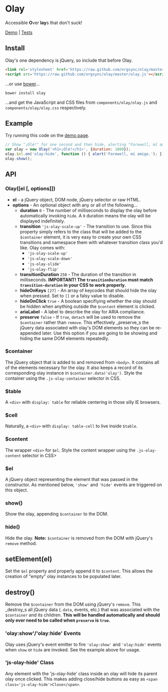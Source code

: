 # Olay

Accessible **O**ver **lay**s that don't suck!

[Demo](http://orgsync.github.com/olay) | [Tests](http://orgsync.github.com/olay/test)

## Install

Olay's one dependency is jQuery, so include that before Olay.

```html
<link rel='stylesheet' href='https://raw.github.com/orgsync/olay/master/olay.css'>
<script src='https://raw.github.com/orgsync/olay/master/olay.js'></script>
```

...or use [bower](https://github.com/twitter/bower)...

```
bower install olay
```

...and get the JavaScript and CSS files from `components/olay/olay.js` and
`components/olay/olay.css` respectively.

## Example

Try running this code on the [demo page](http://orgsync.github.com/olay).

```js
// Show "¡Olé!" for one second and then hide, alerting "Farewell, mí amigo.".
var olay = new Olay('<h1>¡Olé!</h1>', {duration: 1000});
olay.$el.on('olay:hide', function () { alert('Farewell, mí amigo.'); });
olay.show();
```

## API

### Olay([el [, options]])

- **el** - a jQuery object, DOM node, jQuery selector or raw HTML.
- **options** - An optional object with any or all of the following...
  - **duration** `0` - The number of milliseconds to display the olay before
    automatically invoking `hide`. A `0` duration means the olay will be
    displayed indefinitely.
  - **transition** `'js-olay-scale-up'` - The transition to use. Since
    this property simply refers to the class that will be added to the `
    $container` element, it is very easy to create your own CSS transitions and
    namespace them with whatever transition class you'd like. Olay comes with:
      - `'js-olay-scale-up'`
      - `'js-olay-scale-down'`
      - `'js-olay-slide'`
      - `'js-olay-flip'`
  - **transitionDuration** `250` - The duration of the transition in
    milliseconds. **IMPORTANT! The `transitionDuration` must match
    `transition-duration` in your CSS to work properly.**
  - **hideOnKeys** `[27]` - An array of keycodes that should hide the olay
    when pressed. Set to `[]` or a falsy value to disable.
  - **hideOnClick** `true` - A boolean specifiying whether the olay should be
    hidden when anything outside the `$content` element is clicked.
  - **ariaLabel** - A label to describe the olay for ARIA compliance.
  - **preserve** `false` - If `true`, `detach` will be used to remove the `
    $container` rather than `remove`. This effectively _preserve_s the jQuery
    data associated with olay's DOM elements so they can be re-appended later.
    Use this option if you are going to be showing and hiding the same DOM
    elements repeatedly.

### $container

The jQuery object that is added to and removed from `<body>`. It contains all of
the elements necessary for the olay. It also keeps a record of its corresponding
olay instance in `$container.data('olay')`. Style the container using the
`.js-olay-container` selector in CSS.

### $table

A `<div>` with `display: table` for reliable centering in those silly IE
browsers.

### $cell

Naturally, a `<div>` with `display: table-cell` to live inside `$table`.

### $content

The wrapper `<div>` for `$el`. Style the content wrapper using the `.js-olay-
content` selector in CSS>

### $el

A jQuery object representing the element that was passed in the constructor. As
mentioned below, `'show'` and `'hide'` events are triggered on this object.

### show()

Show the olay, appending `$container` to the DOM.

### hide()

Hide the olay. **Note:** `$container` is removed from the DOM with jQuery's
`remove` method.

## setElement(el)

Set the `$el` property and properly append it to `$content`. This allows the
creation of "empty" olay instances to be populated later.

## destroy()

Remove the `$container` from the DOM using jQuery's `remove`. This _destroy_s
all jQuery data (`.data`, events, etc.) that was associated with the
`$container` and its children. **This will be handled automatically and should
only ever need to be called when `preserve` is `true`.**

### 'olay:show'/'olay:hide' Events

Olay uses jQuery's event emitter to fire `'olay:show'` and `'olay:hide'` events
when `show` or `hide` are invoked. See the example above for usage.

### 'js-olay-hide' Class

Any element with the 'js-olay-hide' class inside an olay will hide its parent
olay once clicked. This makes adding close/hide buttons as easy as
`<span class='js-olay-hide'>Close</span>`.
